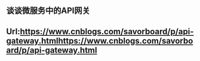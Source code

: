 ## 谈谈微服务中的API网关
## Url:https://www.cnblogs.com/savorboard/p/api-gateway.htmlhttps://www.cnblogs.com/savorboard/p/api-gateway.html